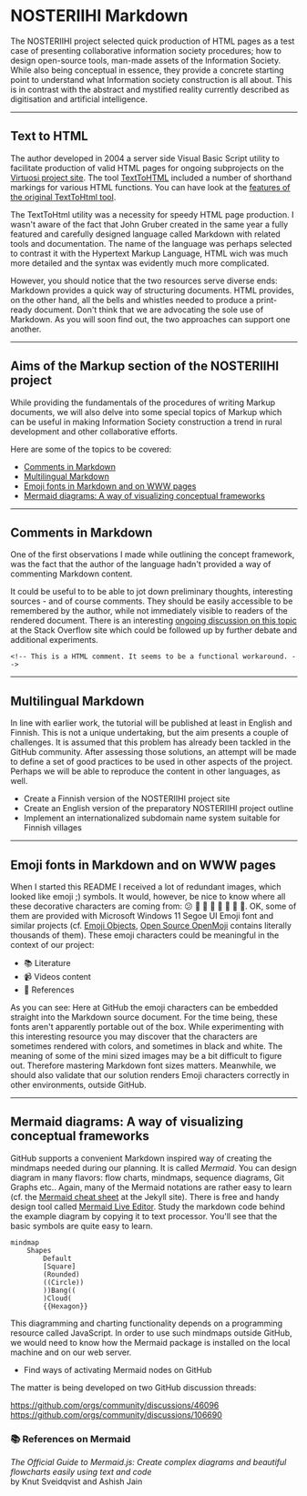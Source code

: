 # NOSTERIIHI Markdown

The NOSTERIIHI project selected quick production of HTML pages as a test case of presenting collaborative information society procedures; how to design open-source tools, man-made assets of the Information Society. While also being conceptual in essence, they provide a concrete starting point to understand what Information society construction is all about. This is in contrast with the abstract and mystified reality currently described as digitisation and artificial intelligence. 

---

## Text to HTML

The author developed in 2004 a server side Visual Basic Script utility to facilitate production of valid HTML pages for ongoing subprojects on the [Virtuosi project site](http://www.znak.fi/user/pdonner/). The tool [TextToHTML](http://www.znak.fi/user/pdonner/private/texttohtml.asp) included a number of shorthand markings for various HTML functions. You can have look at the [features of the original TextToHtml tool](http://www.znak.fi/user/pdonner/private/TextToHTML_EN.htm).

The TextToHtml utility was a necessity for speedy HTML page production. I wasn't aware of the fact that John Gruber created in the same year a fully featured and carefully designed language called Markdown with related tools and documentation. The name of the language was perhaps selected to contrast it with the Hypertext Markup Language, HTML wich was much more detailed and the syntax was evidently much more complicated. 

However, you should notice that the two resources serve diverse ends: Markdown provides a quick way of structuring documents. HTML provides, on the other hand, all the bells and whistles needed to produce a print-ready document. Don't think that we are advocating the sole use of Markdown. As you will soon find out, the two approaches can support one another.

---

## Aims of the Markup section of the NOSTERIIHI project

While providing the fundamentals of the procedures of writing Markup documents, we will also delve into some special topics of Markup which can be useful in making Information Society construction a trend in rural development and other collaborative efforts.

Here are some of the topics to be covered:

* [Comments in Markdown](#comments-in-markdown)
* [Multilingual Markdown](#multilingual-markdown)
* [Emoji fonts in Markdown and on WWW pages](#emoji-fonts-in-markdown-and-on-www-pages)
* [Mermaid diagrams: A way of visualizing conceptual frameworks](#mermaid-diagrams-a-way-of-visualizing-conceptual-frameworks)

---

## Comments in Markdown

One of the first observations I made while outlining the concept framework, was the fact that the author of the language hadn't provided a way of commenting Markdown content. 

It could be useful to to be able to jot down preliminary thoughts, interesting sources - and of course comments. They should be easily accessible to be remembered by the author, while not immediately visible to readers of the rendered document. There is an interesting [ongoing discussion on this topic](https://stackoverflow.com/questions/4823468/comments-in-markdown) at the Stack Overflow site which could be followed up by further debate and additional experiments.

    <!-- This is a HTML comment. It seems to be a functional workaround. -->

<!-- This is a HTML comment. It seems to be a functional workaround. -->

<!-- Have a look at Rich Tabor's Comment plugin for WordPress         -->

---

## Multilingual Markdown

In line with earlier work, the tutorial will be published at least in English and Finnish. This is not a unique undertaking, but the aim presents a couple of challenges. It is assumed that this problem has already been tackled in the GitHub community. After assessing those solutions, an attempt will be made to define a set of good practices to be used in other aspects of the project. Perhaps we will be able to reproduce the content in other languages, as well.

* Create a Finnish version of the NOSTERIIHI project site
* Create an English version of the preparatory NOSTERIIHI project outline
* Implement an internationalized subdomain name system suitable for Finnish villages

---

## Emoji fonts in Markdown and on WWW pages

When I started this README I received a lot of redundant images, which looked like emoji ;) symbols. It would, however, be nice to know where all these decorative characters are coming from: 😕 👔 👗 👋 🌱 🐶 🌼 🌻. OK, some of them are provided with Microsoft Windows 11 Segoe UI Emoji font and similar projects (cf. [Emoji Objects](https://emojipedia.org/objects), [Open Source OpenMoji](https://openmoji.org/) contains literally thousands of them). These emoji characters could be meaningful in the context of our project:

* 📚 Literature
* 📹 Videos content
* 🔗 References

As you can see: Here at GitHub the emoji characters can be embedded straight into the Markdown source document. For the time being, these fonts aren't apparently portable out of the box. While experimenting with this interesting resource you may discover that the characters are sometimes rendered with colors, and sometimes in black and white. The meaning of some of the mini sized images may be a bit difficult to figure out. Therefore mastering Markdown font sizes matters. Meanwhile, we should also validate that our solution renders Emoji characters correctly in other environments, outside GitHub.

---

## Mermaid diagrams: A way of visualizing conceptual frameworks

GitHub supports a convenient Markdown inspired way of creating the mindmaps needed during our planning. It is called *Mermaid*. You can design diagram in many flavors: flow charts, mindmaps, sequence diagrams, Git Graphs etc.. Again, many of the Mermaid notations are rather easy to learn (cf. the [Mermaid cheat sheet](https://jojozhuang.github.io/tutorial/mermaid-cheat-sheet/) at the Jekyll site). There is free and handy design tool called  [Mermaid Live Editor](https://mermaid.live). Study the markdown code behind the example diagram by copying it to text processor. You'll see that the basic symbols are quite easy to learn.

```mermaid
mindmap
    Shapes
        Default
        [Square]
        (Rounded)
        ((Circle))
        ))Bang((
        )Cloud(
        {{Hexagon}}
```

This diagramming and charting functionality depends on a programming resource called JavaScript. In order to use such mindmaps outside GitHub, we would need to know how the Mermaid package is installed on the local machine and on our web server.

* Find ways of activating Mermaid nodes on GitHub

The matter is being developed on two GitHub discussion threads:

https://github.com/orgs/community/discussions/46096  
https://github.com/orgs/community/discussions/106690  

### 📚 References on Mermaid
_The Official Guide to Mermaid.js: Create complex diagrams and beautiful flowcharts easily using text and code_  
by Knut Sveidqvist and Ashish Jain
